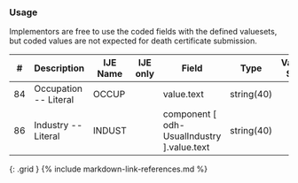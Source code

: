 ### Usage
Implementors are free to use the coded fields with the defined valuesets, but coded values are not expected for death certificate submission.

| **#** |  **Description**   |  **IJE Name**   | IJE only |  **Field**  |  **Type**  | **Value Set**  |
| :---------: | ------------- | ------------ | :----------: |---------- | -------- | -------- |
| 84 | Occupation -- Literal  | OCCUP| |value.text | string(40) |   | 
| 86 | Industry -- Literal  | INDUST| |component [ odh-UsualIndustry	].value.text | string(40) |   | 
{: .grid }
{% include markdown-link-references.md %}
